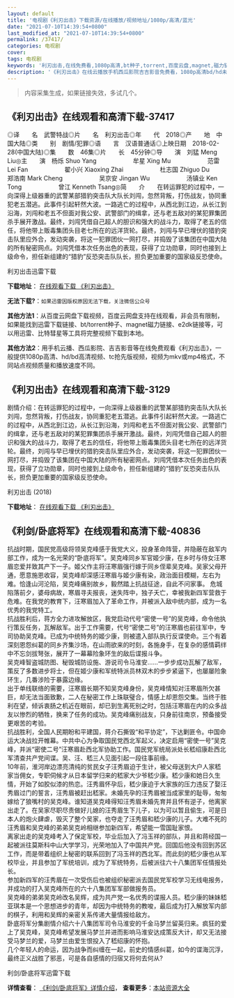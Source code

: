 ```yaml
---
layout: default
title: '电视剧《利刃出击》下载资源/在线播放/视频地址/1080p/高清/蓝光'
date: "2021-07-10T14:39:54+0800"
last_modified_at: "2021-07-10T14:39:54+0800"
permalink: /37417/
categories: 电视剧
cover:
tags: 电视剧
keywords: '利刃出击,在线免费看,1080p高清,bt种子,torrent,百度云盘,magnet,磁力链,迅雷下载资源'
description: '《利刃出击》在线云播放手机西瓜影院吉吉影音免费看，1080p高清bd/hd未删减完整版和tc抢先枪版，mkv/mp4格式，附带bt/torrent种子、magnet/磁力链、百度云盘、网盘资源迅雷下载链接'
---
```


>内容采集生成，如果链接失效，多试几个。


## 《利刃出击》在线观看和高清下载-37417

◎译　　名　武警特战◎片　　名　利刃出击◎年　　代　2018◎产　　地　中国大陆◎类　　别　剧情/犯罪◎语　　言　汉语普通话◎上映日期　2018-02-28(中国大陆)◎集　　数　46集◎片　　长　45分钟◎导　　演　刘猛 Meng Liu◎主　　演　杨烁 Shuo Yang　　　　　　牟星 Xing Mu　　　　　　范雷 Lei Fan　　　　　　翟小兴 Xiaoxing Zhai　　　　　　杜志国 Zhiguo Du　　　　　　郑浩南 Mark Cheng　　　　　　吴京安 Jingan Wu　　　　　　汤镇业 Ken Tong　　　　　　曾江 Kenneth Tsang◎简　　介　　在转运罪犯的过程中，一向深得上级器重的武警某部猎豹突击队大队长刘闯，忽然背叛，打伤战友，协同重犯老五潜逃。此事件引起轩然大波。一路逃亡的过程中，从西北到江边，从长江到沿海，刘闯和老五不但面对我公安、武警部门的缉拿，还与老五敌对的某犯罪集团杀手展开激战。最终，刘闯凭借自己超人的胆识和强大的战斗力，取得了老五的信任，将他带上贩毒集团头目老七所在的远洋货轮。最终，刘闯与早已埋伏的猎豹突击队里应外合，发动突袭，将这一犯罪团伙一网打尽，并捣毁了该集团在中国大陆的所有秘密网点。刘闯凭借本次任务出色的表现，获得了立功勋章，同时也接到上级命令，担任新组建的“猎豹”反恐突击队队长，担负更加重要的国家级反恐使命。


利刃出击迅雷下载

**下载地址**： [在线观看下载 《利刃出击》](https://www.993dy.com//vod-detail-id-29575.html) 


**无法下载?**：`如果迅雷因版权原因无法下载，关注微信公众号 `

**其他方法1**：从百度云网盘下载视频，百度云网盘支持在线观看，非会员有限制，如果能找到迅雷下载链接、bt/torrent种子、magnet磁力链接、e2dk链接等，可以用迅雷、比特彗星等工具将完整视频下载到本地。

**其他方法2**：用手机云播、西瓜影院、吉吉影音等在线免费观看《利刃出击》，一般提供1080p高清、hd/bd高清视频、tc抢先版视频，视频为mkv或mp4格式，不同站点视频质量和播放速度不同。


## 《利刃出击》在线观看和高清下载-3129

剧情介绍：在转运罪犯的过程中，一向深得上级器重的武警某部猎豹突击队大队长刘闯，忽然背叛，打伤战友，协同重犯老五潜逃。此事件引起轩然大波。一路逃亡的过程中，从西北到江边，从长江到沿海，刘闯和老五不但面对我公安、武警部门的缉拿，还与老五敌对的某犯罪集团杀手展开激战。最终，刘闯凭借自己超人的胆识和强大的战斗力，取得了老五的信任，将他带上贩毒集团头目老七所在的远洋货轮。最终，刘闯与早已埋伏的猎豹突击队里应外合，发动突袭，将这一犯罪团伙一网打尽，并捣毁了该集团在中国大陆的所有秘密网点。刘闯凭借本次任务出色的表现，获得了立功勋章，同时也接到上级命令，担任新组建的“猎豹”反恐突击队队长，担负更加重要的国家级反恐使命。


利刃出击 (2018)

**下载地址**： [在线观看下载 《利刃出击》](https://www.btbtdy.me/btdy/dy12475.html) 


## 《利剑/卧底将军》在线观看和高清下载-40836

抗战时期，国民党高级将领吴克峰感于我党大义，投身革命阵营，并隐蔽在敌军内部工作，成为一名光荣的“卧底将军”。吴克峰同乡军官姬少康，在乡时与侍女汪寒眉恋爱并致其产下一子。姬父作主将汪寒眉强行嫁于同乡侄辈吴克峰。吴家父母开通，愿意施恩收容，吴克峰却深感汪寒眉与姬少康有染，政治面目模糊，左右为难。恰逢山河沦陷，吴克峰痛别故乡，毅然踏上抗战征途，自此不问家事。 危城陷落前夕，婆母病故，寒眉寻夫报丧，迷失阵中，独子夭亡，幸被我新四军营救于危难。在我党的教育下，汪寒眉加入了革命工作，并被派入敌中统内部，成为一名优秀的我党特工。<br /> 抗战胜利后，蒋方全力进攻解放区，我党启动代号“密使一号&rdquo;的吴克峰，命令他执行策反任务，瓦解敌军。出于工作需要，代号“密使二号”的汪寒眉也前往军中，专司协助吴克峰。已成为中统特务的姬少康，则被遣入部队执行反谍使命。三个有着深刻恩怨纠葛的同乡齐集沙场，在山雨欲来的时刻，各施身手，在复杂的感情羁绊中不忘剑拔弩张，展开了一幕幕险象环生的敌后谍报斗争。<br /> 吴克峰智盗城防图、秘毁城防设施、游说司令马淮安……一步步成功瓦解了敌军，策反了多数进步将士，但在姬少康和军统特派员林双木的步步紧逼下，也屡屡险象环生，几番涉险于暴露边缘。<br /> 出于单线联络的需要，汪寒眉长期不知吴克峰身份，吴克峰情知对汪寒眉所欠甚巨，却无法当面致歉，二人在秘密工作上珠联璧合，情感上却恩怨交集。当终于胜利在望，倾诉衷肠之机近在眼前，却已到生离死别之时，包括汪寒眉在内的众多战友以惨烈的牺牲，换来了任务的成功。吴克峰痛别战友，只身前往南京，预备接受更艰苦的考验。<br /> 抗战胜利，全国人民期盼和平建国，蒋介石撕毁&ldquo;和平协定”，下达剿匪令。中国命运大决战拉开帷幕。中共中心为争取国民党西北军起义，决定启用&ldquo;密使一号&rdquo;吴克峰，并派“密使二号”汪寒眉赴西北军协助工作。国民党军统局派处长嵇绍康赴西北军清查共产党间谍。吴、汪、嵇三人见面引起一段往事前缘。<br /> 10年前，淮河岸边漂亮清纯的贫民女子汪秀眉迫于生计，被父母送到大户人家嵇家当佣女，专职伺候才从日本留学归来的嵇家大少爷嵇少康。嵇少康和她日久生情，开始了如胶似漆的热恋。汪秀眉怀孕后，嵇少康迫于大家族的压力违反了娶汪秀眉过门的誓言，汪秀眉被赶出嵇家。未婚先孕的汪秀眉被当成家里的耻辱，匆匆嫁给了狼嘴村的吴克峰。谁知道吴克峰得知汪秀眉未婚先育并且怀有逆子，他离家出走了。在吴家尽职尽责做好儿媳的汪秀眉生下儿子，以为可以暂且偷生，可是日本人的炮火肆虐，毁灭了整个吴家，也夺走了汪秀眉和嵇少康的儿子。大难不死的汪秀眉和吴克峰的弟弟吴克岭相继参加新四军，希望能一雪国耻家恨。<br /> 离家出走的吴克峰考入了保定军校，毕业后加入了冯玉祥的部队，并且和蒋经国一起被派往莫斯科中山大学学习，光荣地加入了中国共产党。回国后他没有回到苏区工作，而是带着组织上秘密的联系回到了冯玉祥的西北军。而此刻的嵇少康也从军校毕业，并且参加了军统培训，成为了军统特务，后被派往六十八集团军任情报处长。<br /> 参加新四军的汪秀眉在一次受伤后也被组织秘密派去国民党军校学习无线电报务，并成功的打入吴克峰所在的六十八集团军军部做报务员。<br /> 吴克峰的弟弟吴克岭改名吴辉，成为共产党一名优秀的谍报人员。嵇少康的妹妹嵇亚琪本是一个思想进步的青年，却因为中统特务的教唆，最后成为打入解放军内部的棋子，利用和吴辉的亲密关系传递大量情报给敌方。<br />卧底将军分集剧情介绍六十八集团军司令马淮安的千金马梦兰留英归来。疯狂的爱上了吴克峰，吴克峰希望发展马梦兰并进而影响马淮安达成策反大计，却又无法接受马梦兰的爱，马梦兰由爱生恨投入了嵇绍康的怀抱。<br />几个年轻人的命运，因为战争而纠缠在一起，前史的情感纠葛，如今的谍海沉浮，最终正义战胜了邪恶，可是各自感情的归宿又将何去何从?


利剑/卧底将军迅雷下载

**详情查看**： [《利剑/卧底将军》详情介绍](/movie/40836/)， **查看更多**：[本站资源大全](/movie/t/all/)

